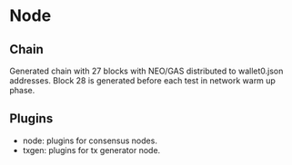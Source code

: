 # Node

## Chain
Generated chain with 27 blocks with NEO/GAS distributed to wallet0.json addresses. Block 28 is generated before each test in network warm up phase.

## Plugins
- node: plugins for consensus nodes.
- txgen: plugins for tx generator node.
